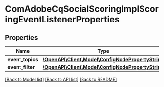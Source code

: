# ComAdobeCqSocialScoringImplScoringEventListenerProperties

## Properties
Name | Type | Description | Notes
------------ | ------------- | ------------- | -------------
**event_topics** | [**\OpenAPI\Client\Model\ConfigNodePropertyString**](ConfigNodePropertyString.md) |  | [optional] 
**event_filter** | [**\OpenAPI\Client\Model\ConfigNodePropertyString**](ConfigNodePropertyString.md) |  | [optional] 

[[Back to Model list]](../README.md#documentation-for-models) [[Back to API list]](../README.md#documentation-for-api-endpoints) [[Back to README]](../README.md)


